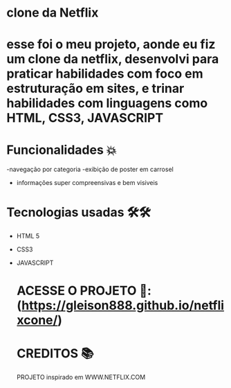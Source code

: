 # clone da Netflix

# esse foi o meu projeto, aonde eu fiz um clone da netflix, desenvolvi para praticar habilidades com foco em estruturação em sites, e trinar habilidades com linguagens como HTML, CSS3, JAVASCRIPT

# Funcionalidades 💥

-navegação por categoria
-exibição de poster em carrosel  
- informações super compreensivas e bem visiveis
# Tecnologias usadas 🛠🛠
- HTML 5
- CSS3
- JAVASCRIPT

  # ACESSE O PROJETO 🎈:  (https://gleison888.github.io/netflixcone/)

  # CREDITOS 📚
  PROJETO inspirado em WWW.NETFLIX.COM 

  
